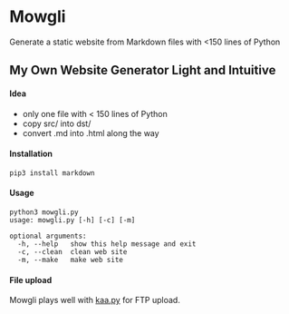 # Mowgli
Generate a static website from Markdown files with &lt;150 lines of Python

## My Own Website Generator Light and Intuitive

#### Idea

- only one file with < 150 lines of Python
- copy src/ into dst/
- convert .md into .html along the way

#### Installation

    pip3 install markdown

#### Usage

    python3 mowgli.py 
    usage: mowgli.py [-h] [-c] [-m]
    
    optional arguments:
      -h, --help   show this help message and exit
      -c, --clean  clean web site
      -m, --make   make web site

#### File upload

Mowgli plays well with [kaa.py](https://gist.github.com/nst/6703da0b26f796fd2429310c7dda13cf) for FTP upload.
